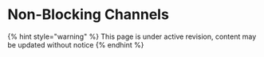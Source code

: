 # Non-Blocking Channels

{% hint style="warning" %}
This page is under active revision, content may be updated without notice
{% endhint %}


